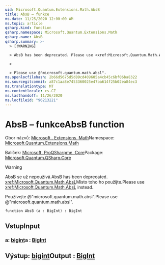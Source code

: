 ```yaml
---
uid: Microsoft.Quantum.Extensions.Math.AbsB
title: AbsB – funkce
ms.date: 11/25/2020 12:00:00 AM
ms.topic: article
qsharp.kind: function
qsharp.namespace: Microsoft.Quantum.Extensions.Math
qsharp.name: AbsB
qsharp.summary: >-
  > [!WARNING]

  > AbsB has been deprecated. Please use <xref:Microsoft.Quantum.Math.AbsL> instead.

  >

  > Please use @"microsoft.quantum.math.absl".
ms.openlocfilehash: 2b66d5675d5d89cd409605a4cb45c6bf06ba8322
ms.sourcegitcommit: a87c1aa8e7453360025e47ba614f25b02ea84ec3
ms.translationtype: MT
ms.contentlocale: cs-CZ
ms.lasthandoff: 11/26/2020
ms.locfileid: "96213221"
---
```

# <a name="absb-function"></a><span data-ttu-id="1ed1c-102">AbsB – funkce</span><span class="sxs-lookup"><span data-stu-id="1ed1c-102">AbsB function</span></span>

<span data-ttu-id="1ed1c-103">Obor názvů: [Microsoft.. Extensions. Math](xref:Microsoft.Quantum.Extensions.Math)</span><span class="sxs-lookup"><span data-stu-id="1ed1c-103">Namespace: [Microsoft.Quantum.Extensions.Math](xref:Microsoft.Quantum.Extensions.Math)</span></span>

<span data-ttu-id="1ed1c-104">Balíček: [Microsoft. ProQSharpme. Core](https://nuget.org/packages/Microsoft.Quantum.QSharp.Core)</span><span class="sxs-lookup"><span data-stu-id="1ed1c-104">Package: [Microsoft.Quantum.QSharp.Core](https://nuget.org/packages/Microsoft.Quantum.QSharp.Core)</span></span>


> [!WARNING]
> <span data-ttu-id="1ed1c-105">AbsB se už nepoužívá.</span><span class="sxs-lookup"><span data-stu-id="1ed1c-105">AbsB has been deprecated.</span></span> <span data-ttu-id="1ed1c-106"><xref:Microsoft.Quantum.Math.AbsL>Místo toho ho použijte.</span><span class="sxs-lookup"><span data-stu-id="1ed1c-106">Please use <xref:Microsoft.Quantum.Math.AbsL> instead.</span></span>
>
> <span data-ttu-id="1ed1c-107">Používejte @"microsoft.quantum.math.absl".</span><span class="sxs-lookup"><span data-stu-id="1ed1c-107">Please use @"microsoft.quantum.math.absl".</span></span>



```qsharp
function AbsB (a : BigInt) : BigInt
```


## <a name="input"></a><span data-ttu-id="1ed1c-108">Vstup</span><span class="sxs-lookup"><span data-stu-id="1ed1c-108">Input</span></span>

### <a name="a--bigint"></a><span data-ttu-id="1ed1c-109">a: [bigint](xref:microsoft.quantum.lang-ref.bigint)</span><span class="sxs-lookup"><span data-stu-id="1ed1c-109">a : [BigInt](xref:microsoft.quantum.lang-ref.bigint)</span></span>





## <a name="output--bigint"></a><span data-ttu-id="1ed1c-110">Výstup: [bigint](xref:microsoft.quantum.lang-ref.bigint)</span><span class="sxs-lookup"><span data-stu-id="1ed1c-110">Output : [BigInt](xref:microsoft.quantum.lang-ref.bigint)</span></span>

